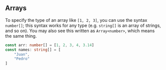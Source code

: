 ## Arrays

To specify the type of an array like `[1, 2, 3]`, you can use the syntax `number[]`; this syntax works for any type (e.g. `string[]` is an array of strings, and so on).
You may also see this written as `Array<number>`, which means the same thing.

```ts twoslash
const arr: number[] = [1, 2, 3, 4, 3.14]
const names: string[] = [
    "Juan",
    "Pedro"
]
```